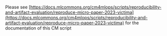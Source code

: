 Please see [https://docs.mlcommons.org/cm4mlops/scripts/reproducibility-and-artifact-evaluation/reproduce-micro-paper-2023-victima](https://docs.mlcommons.org/cm4mlops/scripts/reproducibility-and-artifact-evaluation/reproduce-micro-paper-2023-victima) for the documentation of this CM script

